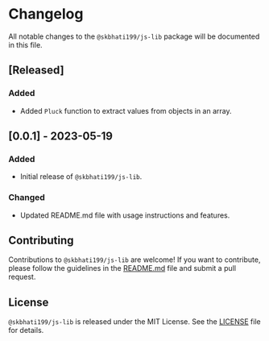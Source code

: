 # Changelog

All notable changes to the `@skbhati199/js-lib` package will be documented in this file.

## [Released]

### Added
- Added `Pluck` function to extract values from objects in an array.

## [0.0.1] - 2023-05-19

### Added
- Initial release of `@skbhati199/js-lib`.

### Changed
- Updated README.md file with usage instructions and features.

## Contributing

Contributions to `@skbhati199/js-lib` are welcome! If you want to contribute, please follow the guidelines in the [README.md](README.md) file and submit a pull request.

## License

`@skbhati199/js-lib` is released under the MIT License. See the [LICENSE](LICENSE) file for details.